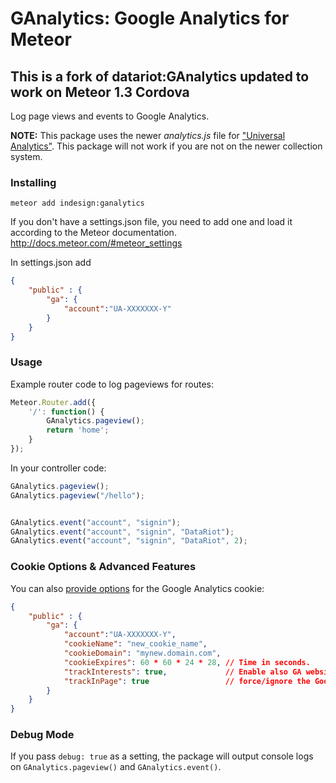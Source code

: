 GAnalytics: Google Analytics for Meteor
===================================

## This is a fork of datariot:GAnalytics updated to work on Meteor 1.3 Cordova

Log page views and events to Google Analytics.

**NOTE:** This package uses the newer *analytics.js* file for ["Universal Analytics"](https://support.google.com/analytics/answer/2790010?hl=en). This package will not work if you are not on the newer collection system. 

### Installing
```
meteor add indesign:ganalytics
```

If you don't have a settings.json file, you need to add one and load it according to the Meteor documentation. http://docs.meteor.com/#meteor_settings

In settings.json add
```json
{
    "public" : {
        "ga": {
            "account":"UA-XXXXXXX-Y"
        }
    }
}
```
### Usage
Example router code to log pageviews for routes:
```js
Meteor.Router.add({
    '/': function() {
        GAnalytics.pageview();
        return 'home';
    }
});
```

In your controller code:
```js
GAnalytics.pageview();
GAnalytics.pageview("/hello");


GAnalytics.event("account", "signin");
GAnalytics.event("account", "signin", "DataRiot");
GAnalytics.event("account", "signin", "DataRiot", 2);
```

### Cookie Options & Advanced Features

You can also [provide options](https://developers.google.com/analytics/devguides/collection/analyticsjs/domains) for the Google Analytics cookie:

```json
{
    "public" : {
        "ga": {
            "account":"UA-XXXXXXX-Y",
            "cookieName": "new_cookie_name",
            "cookieDomain": "mynew.domain.com",
            "cookieExpires": 60 * 60 * 24 * 28, // Time in seconds.
            "trackInterests": true,             // Enable also GA website and
            "trackInPage": true                 // force/ignore the Google check.
        }
    }
}
```

### Debug Mode

If you pass `debug: true` as a setting, the package will output console logs on `GAnalytics.pageview()` and `GAnalytics.event()`.